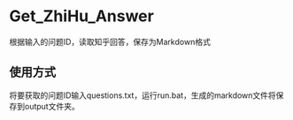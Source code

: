 # Get_ZhiHu_Answer
 根据输入的问题ID，读取知乎回答，保存为Markdown格式

## 使用方式

 将要获取的问题ID输入questions.txt，运行run.bat，生成的markdown文件将保存到output文件夹。
